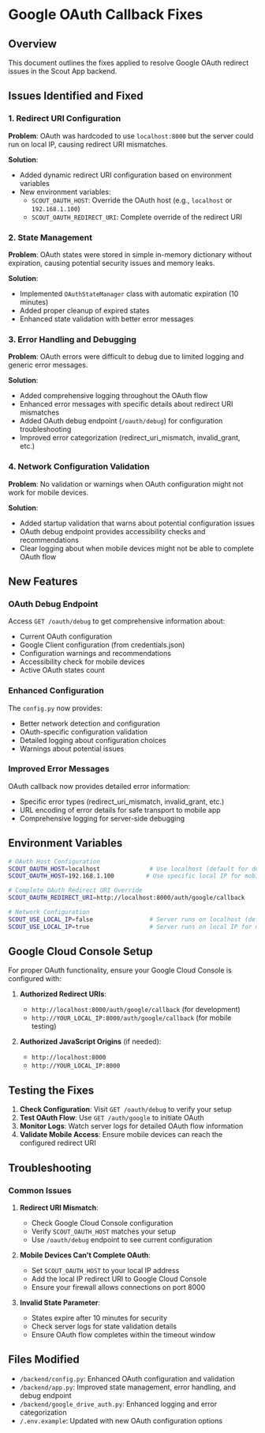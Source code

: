 # Google OAuth Callback Fixes

## Overview
This document outlines the fixes applied to resolve Google OAuth redirect issues in the Scout App backend.

## Issues Identified and Fixed

### 1. Redirect URI Configuration
**Problem**: OAuth was hardcoded to use `localhost:8000` but the server could run on local IP, causing redirect URI mismatches.

**Solution**: 
- Added dynamic redirect URI configuration based on environment variables
- New environment variables:
  - `SCOUT_OAUTH_HOST`: Override the OAuth host (e.g., `localhost` or `192.168.1.100`)
  - `SCOUT_OAUTH_REDIRECT_URI`: Complete override of the redirect URI

### 2. State Management
**Problem**: OAuth states were stored in simple in-memory dictionary without expiration, causing potential security issues and memory leaks.

**Solution**:
- Implemented `OAuthStateManager` class with automatic expiration (10 minutes)
- Added proper cleanup of expired states
- Enhanced state validation with better error messages

### 3. Error Handling and Debugging
**Problem**: OAuth errors were difficult to debug due to limited logging and generic error messages.

**Solution**:
- Added comprehensive logging throughout the OAuth flow
- Enhanced error messages with specific details about redirect URI mismatches
- Added OAuth debug endpoint (`/oauth/debug`) for configuration troubleshooting
- Improved error categorization (redirect_uri_mismatch, invalid_grant, etc.)

### 4. Network Configuration Validation
**Problem**: No validation or warnings when OAuth configuration might not work for mobile devices.

**Solution**:
- Added startup validation that warns about potential configuration issues
- OAuth debug endpoint provides accessibility checks and recommendations
- Clear logging about when mobile devices might not be able to complete OAuth flow

## New Features

### OAuth Debug Endpoint
Access `GET /oauth/debug` to get comprehensive information about:
- Current OAuth configuration
- Google Client configuration (from credentials.json)
- Configuration warnings and recommendations
- Accessibility check for mobile devices
- Active OAuth states count

### Enhanced Configuration
The `config.py` now provides:
- Better network detection and configuration
- OAuth-specific configuration validation
- Detailed logging about configuration choices
- Warnings about potential issues

### Improved Error Messages
OAuth callback now provides detailed error information:
- Specific error types (redirect_uri_mismatch, invalid_grant, etc.)
- URL encoding of error details for safe transport to mobile app
- Comprehensive logging for server-side debugging

## Environment Variables

```bash
# OAuth Host Configuration
SCOUT_OAUTH_HOST=localhost              # Use localhost (default for development)
SCOUT_OAUTH_HOST=192.168.1.100         # Use specific local IP for mobile testing

# Complete OAuth Redirect URI Override
SCOUT_OAUTH_REDIRECT_URI=http://localhost:8000/auth/google/callback

# Network Configuration
SCOUT_USE_LOCAL_IP=false                # Server runs on localhost (default)
SCOUT_USE_LOCAL_IP=true                 # Server runs on local IP for mobile access
```

## Google Cloud Console Setup

For proper OAuth functionality, ensure your Google Cloud Console is configured with:

1. **Authorized Redirect URIs**:
   - `http://localhost:8000/auth/google/callback` (for development)
   - `http://YOUR_LOCAL_IP:8000/auth/google/callback` (for mobile testing)

2. **Authorized JavaScript Origins** (if needed):
   - `http://localhost:8000`
   - `http://YOUR_LOCAL_IP:8000`

## Testing the Fixes

1. **Check Configuration**: Visit `GET /oauth/debug` to verify your setup
2. **Test OAuth Flow**: Use `GET /auth/google` to initiate OAuth
3. **Monitor Logs**: Watch server logs for detailed OAuth flow information
4. **Validate Mobile Access**: Ensure mobile devices can reach the configured redirect URI

## Troubleshooting

### Common Issues

1. **Redirect URI Mismatch**:
   - Check Google Cloud Console configuration
   - Verify `SCOUT_OAUTH_HOST` matches your setup
   - Use `/oauth/debug` endpoint to see current configuration

2. **Mobile Devices Can't Complete OAuth**:
   - Set `SCOUT_OAUTH_HOST` to your local IP address
   - Add the local IP redirect URI to Google Cloud Console
   - Ensure your firewall allows connections on port 8000

3. **Invalid State Parameter**:
   - States expire after 10 minutes for security
   - Check server logs for state validation details
   - Ensure OAuth flow completes within the timeout window

## Files Modified

- `/backend/config.py`: Enhanced OAuth configuration and validation
- `/backend/app.py`: Improved state management, error handling, and debug endpoint
- `/backend/google_drive_auth.py`: Enhanced logging and error categorization
- `/.env.example`: Updated with new OAuth configuration options